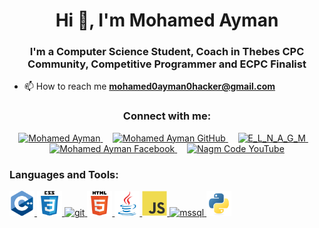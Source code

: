 <h1 align="center">Hi 👋, I'm Mohamed Ayman</h1>
<h3 align="center">I'm a Computer Science Student, Coach in Thebes CPC Community, Competitive Programmer and ECPC Finalist</h3>

- 📫 How to reach me **mohamed0ayman0hacker@gmail.com**

<h3 align="center">Connect with me:</h3>

<p align="center">
    <a href="https://www.linkedin.com/in/mohamed-ayman-05361a289" target="_blank">
        <img src="https://raw.githubusercontent.com/rahuldkjain/github-profile-readme-generator/master/src/images/icons/Social/linked-in-alt.svg" alt="Mohamed Ayman" height="30" width="40" />
    </a>
    &nbsp;&nbsp;&nbsp;
    <a href="https://github.com/MohamedAymanHosny" target="_blank">
        <img src="https://raw.githubusercontent.com/rahuldkjain/github-profile-readme-generator/master/src/images/icons/Social/github.svg" alt="Mohamed Ayman GitHub" height="30" width="40" />
    </a>
    &nbsp;&nbsp;&nbsp;
    <a href="https://codeforces.com/profile/E_L_N_A_G_M" target="_blank">
        <img src="https://raw.githubusercontent.com/rahuldkjain/github-profile-readme-generator/master/src/images/icons/Social/codeforces.svg" alt="E_L_N_A_G_M" height="30" width="40" />
    </a>
    &nbsp;&nbsp;&nbsp;
    <a href="https://www.facebook.com/profile.php?id=61557630283309&mibextid=ZbWKwL" target="_blank">
        <img src="https://raw.githubusercontent.com/rahuldkjain/github-profile-readme-generator/master/src/images/icons/Social/facebook.svg" alt="Mohamed Ayman Facebook" height="30" width="40" />
    </a>
    &nbsp;&nbsp;&nbsp;
    <a href="https://youtube.com/@nagm_code?si=kgvKB7gctOtB9ppu" target="_blank">
        <img src="https://raw.githubusercontent.com/rahuldkjain/github-profile-readme-generator/master/src/images/icons/Social/youtube.svg" alt="Nagm Code YouTube" height="30" width="40" />
    </a>
</p>

<h3 align="left">Languages and Tools:</h3>
<p align="left"> <a href="https://www.w3schools.com/cpp/" target="_blank" rel="noreferrer"> <img src="https://raw.githubusercontent.com/devicons/devicon/master/icons/cplusplus/cplusplus-original.svg" alt="cplusplus" width="40" height="40"/> </a> <a href="https://www.w3schools.com/css/" target="_blank" rel="noreferrer"> <img src="https://raw.githubusercontent.com/devicons/devicon/master/icons/css3/css3-original-wordmark.svg" alt="css3" width="40" height="40"/> </a> <a href="https://git-scm.com/" target="_blank" rel="noreferrer"> <img src="https://www.vectorlogo.zone/logos/git-scm/git-scm-icon.svg" alt="git" width="40" height="40"/> </a> <a href="https://www.w3.org/html/" target="_blank" rel="noreferrer"> <img src="https://raw.githubusercontent.com/devicons/devicon/master/icons/html5/html5-original-wordmark.svg" alt="html5" width="40" height="40"/> </a> <a href="https://www.java.com" target="_blank" rel="noreferrer"> <img src="https://raw.githubusercontent.com/devicons/devicon/master/icons/java/java-original.svg" alt="java" width="40" height="40"/> </a> <a href="https://developer.mozilla.org/en-US/docs/Web/JavaScript" target="_blank" rel="noreferrer"> <img src="https://raw.githubusercontent.com/devicons/devicon/master/icons/javascript/javascript-original.svg" alt="javascript" width="40" height="40"/> </a> <a href="https://www.microsoft.com/en-us/sql-server" target="_blank" rel="noreferrer"> <img src="https://www.svgrepo.com/show/303229/microsoft-sql-server-logo.svg" alt="mssql" width="40" height="40"/> </a> <a href="https://www.python.org" target="_blank" rel="noreferrer"> <img src="https://raw.githubusercontent.com/devicons/devicon/master/icons/python/python-original.svg" alt="python" width="40" height="40"/> </a> </p>
